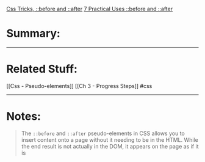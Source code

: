 [Css Tricks, ::before and ::after](https://css-tricks.com/almanac/selectors/a/after-and-before/)
[7 Practical Uses ::before and ::after](https://css-tricks.com/7-practical-uses-for-the-before-and-after-pseudo-elements-in-css/)

# Summary:
---
# Related Stuff:
[[Css - Pseudo-elements]]
[[Ch 3 - Progress Steps]]
#css 

---
# Notes:
> The `::before` and `::after` pseudo-elements in CSS allows you to insert content onto a page without it needing to be in the HTML. While the end result is not actually in the DOM, it appears on the page as if it is